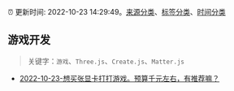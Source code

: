 :alarm_clock: 更新时间: 2022-10-23 14:29:49。[来源分类](../README.md)、[标签分类](../TAGS.md)、[时间分类](../TIMELINE.md)

## 游戏开发


> 关键字：`游戏`、`Three.js`、`Create.js`、`Matter.js`



- [2022-10-23-想买张显卡打打游戏。预算千元左右，有推荐嘛？](https://www.v2ex.com/t/889170) 